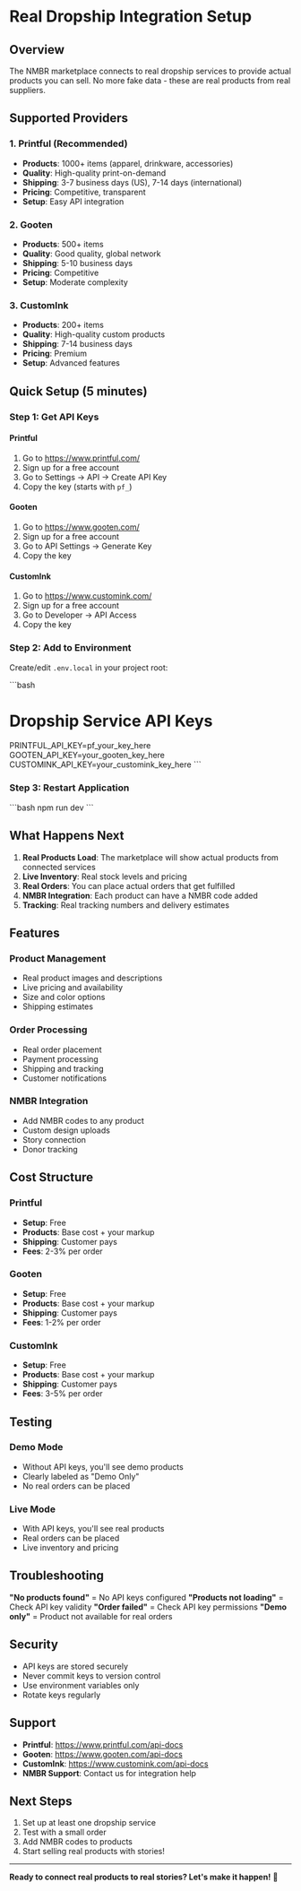 # Real Dropship Integration Setup

## Overview

The NMBR marketplace connects to real dropship services to provide actual products you can sell. No more fake data - these are real products from real suppliers.

## Supported Providers

### 1. Printful (Recommended)
- **Products**: 1000+ items (apparel, drinkware, accessories)
- **Quality**: High-quality print-on-demand
- **Shipping**: 3-7 business days (US), 7-14 days (international)
- **Pricing**: Competitive, transparent
- **Setup**: Easy API integration

### 2. Gooten
- **Products**: 500+ items
- **Quality**: Good quality, global network
- **Shipping**: 5-10 business days
- **Pricing**: Competitive
- **Setup**: Moderate complexity

### 3. CustomInk
- **Products**: 200+ items
- **Quality**: High-quality custom products
- **Shipping**: 7-14 business days
- **Pricing**: Premium
- **Setup**: Advanced features

## Quick Setup (5 minutes)

### Step 1: Get API Keys

#### Printful
1. Go to https://www.printful.com/
2. Sign up for a free account
3. Go to Settings → API → Create API Key
4. Copy the key (starts with `pf_`)

#### Gooten
1. Go to https://www.gooten.com/
2. Sign up for a free account
3. Go to API Settings → Generate Key
4. Copy the key

#### CustomInk
1. Go to https://www.customink.com/
2. Sign up for a free account
3. Go to Developer → API Access
4. Copy the key

### Step 2: Add to Environment

Create/edit `.env.local` in your project root:

\`\`\`bash
# Dropship Service API Keys
PRINTFUL_API_KEY=pf_your_key_here
GOOTEN_API_KEY=your_gooten_key_here
CUSTOMINK_API_KEY=your_customink_key_here
\`\`\`

### Step 3: Restart Application

\`\`\`bash
npm run dev
\`\`\`

## What Happens Next

1. **Real Products Load**: The marketplace will show actual products from connected services
2. **Live Inventory**: Real stock levels and pricing
3. **Real Orders**: You can place actual orders that get fulfilled
4. **NMBR Integration**: Each product can have a NMBR code added
5. **Tracking**: Real tracking numbers and delivery estimates

## Features

### Product Management
- Real product images and descriptions
- Live pricing and availability
- Size and color options
- Shipping estimates

### Order Processing
- Real order placement
- Payment processing
- Shipping and tracking
- Customer notifications

### NMBR Integration
- Add NMBR codes to any product
- Custom design uploads
- Story connection
- Donor tracking

## Cost Structure

### Printful
- **Setup**: Free
- **Products**: Base cost + your markup
- **Shipping**: Customer pays
- **Fees**: 2-3% per order

### Gooten
- **Setup**: Free
- **Products**: Base cost + your markup
- **Shipping**: Customer pays
- **Fees**: 1-2% per order

### CustomInk
- **Setup**: Free
- **Products**: Base cost + your markup
- **Shipping**: Customer pays
- **Fees**: 3-5% per order

## Testing

### Demo Mode
- Without API keys, you'll see demo products
- Clearly labeled as "Demo Only"
- No real orders can be placed

### Live Mode
- With API keys, you'll see real products
- Real orders can be placed
- Live inventory and pricing

## Troubleshooting

**"No products found"** = No API keys configured
**"Products not loading"** = Check API key validity
**"Order failed"** = Check API key permissions
**"Demo only"** = Product not available for real orders

## Security

- API keys are stored securely
- Never commit keys to version control
- Use environment variables only
- Rotate keys regularly

## Support

- **Printful**: https://www.printful.com/api-docs
- **Gooten**: https://www.gooten.com/api-docs
- **CustomInk**: https://www.customink.com/api-docs
- **NMBR Support**: Contact us for integration help

## Next Steps

1. Set up at least one dropship service
2. Test with a small order
3. Add NMBR codes to products
4. Start selling real products with stories!

---

**Ready to connect real products to real stories? Let's make it happen!** 🚀
